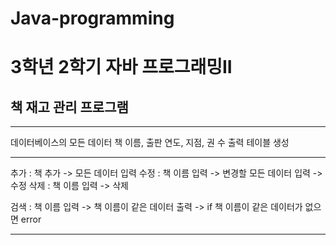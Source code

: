 # Java-programming
3학년 2학기 자바 프로그래밍II 
=================

책 재고 관리 프로그램
----------------

--------------------
데이터베이스의 모든 데이터
책 이름, 출판 연도, 지점, 권 수 출력 테이블 생성

--------------------

추가 : 책 추가 -> 모든 데이터 입력
수정 : 책 이름 입력 -> 변경할 모든 데이터 입력 -> 수정
삭제 : 책 이름 입력 -> 삭제

검색 : 책 이름 입력 -> 책 이름이 같은 데이터 출력 -> if 책 이름이 같은 데이터가 없으면 error

---------------------------
